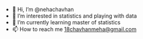 - 👋 Hi, I’m @nehachavhan
- 👀 I’m interested in statistics and playing with data
- 🌱 I’m currently learning master of statistics 
- 📫 How to reach me 18chavhanmeha@gmail.com

<!---
nehachavhan/nehachavhan is a ✨ special ✨ repository because its `README.md` (this file) appears on your GitHub profile.
You can click the Preview link to take a look at your changes.
--->
